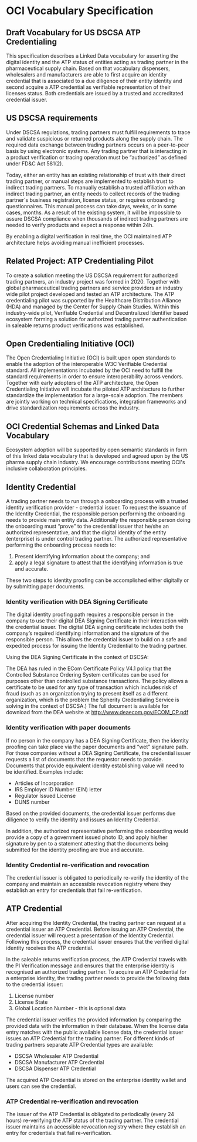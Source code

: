 # OCI Vocabulary Specification

## Draft Vocabulary for US DSCSA ATP Credentialing

This specification describes a Linked Data vocabulary for asserting the digital identity and the ATP status of entities acting as trading partner in the pharmaceutical supply chain. Based on that vocabulary dispensers, wholesalers and manufacturers are able to first acquire an identity credential that is associated to a due diligence of their entity identity and second acquire a ATP credential as verifiable representation of their licenses status. Both credentials are issued by a trusted and accreditated credential issuer. 

## US DSCSA requirements

Under DSCSA regulations, trading partners must fulfill requirements to trace and validate suspicious or returned products along the supply chain. The required data exchange between trading partners occurs on a peer-to-peer basis by using electronic systems. Any trading partner that is interacting in a product verification or tracing operation must be “authorized” as defined under FD&C Act 581(2).

Today, either an entity has an existing relationship of trust with their direct trading partner, or manual steps are implemented to establish trust to indirect trading partners. To manually establish a trusted affiliation with an indirect trading partner, an entity needs to collect records of the trading partner´s business registration, license status, or requires onboarding questionnaires. This manual process can take days, weeks, or in some cases, months. As a result of the existing system, it will be impossible to assure DSCSA compliance when thousands of indirect trading partners are needed to verify products and expect a response within 24h.

By enabling a digital verification in real time, the OCI maintained ATP architecture helps avoiding manual inefficient processes. 

## Related Project: ATP Credentialing Pilot

To create a solution meeting the US DSCSA requirement for authorized trading partners, an industry project was formed in 2020. Together with global pharmaceutical trading partners and service providers an industry wide pilot project developed and tested an ATP architecture. The ATP credentialing pilot was supported by the Healthcare Distribution Alliance (HDA) and managed by the Center for Supply Chain Studies. Within this industry-wide pilot, Verifiable Credential and Decentralized Identifier based ecosystem forming a solution for authorized trading partner authentication in saleable returns product verifications was established. 

## Open Credentialing Initiative (OCI)

The Open Credentialing Initiative (OCI) is built upon open standards to enable the adoption of the interoperable W3C Verifiable Credential standard. All implementations incubated by the OCI need to fulfill the standard requirements in order to ensure interoperability across vendors. Together with early adopters of the ATP architecture, the Open Credentialing Initiative will incubate the piloted ATP architecture to further standardize the implementation for a large-scale adoption. The members are jointly working on technical specifications, integration frameworks and drive standardization requirements across the industry.

## OCI Credential Schemas and Linked Data Vocabulary

Ecosystem adoption will be supported by open semantic standards in form of this linked data vocabulary that is developed and agreed upon by the US pharma supply chain industry. We encourage contributions meeting OCI's inclusive collaboration principles. 

## Identity Credential
A trading partner needs to run through a onboarding process with a trusted identity verification provider - credential issuer. To request the issuance of the Identity Credential, the responsible person performing the onboarding needs to provide main entity data. Additionally the responsible person doing the onboarding must “prove” to the credential issuer that he/she an authorized representative, and that the digital identity of the entity (enterprise) is under control trading partner. The authorized representative performing the onboarding process needs to:

1.	Present identifying information about the company; and
2.	apply a legal signature to attest that the identifying information is true and accurate.

These two steps to identity proofing can be accomplished either digitally or by submitting paper documents.

### Identity verification with DEA Signing Certificate
The digital identity proofing path requires a responsible person in the company to use their digital DEA Signing Certificate in their interaction with the credential issuer.
The digital DEA signing certificate includes both the company’s required identifying information and the signature of the responsible person. This allows the credential issuer to build on a safe and expedited process for issuing the Identity Credential to the trading partner.

Using the DEA Signing Certificate in the context of DSCSA:

The DEA has ruled in the ECom Certificate Policy V4.1 policy that the Controlled Substance Ordering System certificates can be used for purposes other than controlled substance transactions. The policy allows a certificate to be used for any type of transaction which includes risk of fraud (such as an organization trying to present itself as a different organization, which is the problem the Spherity Credentialing Service is solving in the context of DSCSA.) The full document is available for download from the DEA website at http://www.deaecom.gov/ECOM_CP.pdf

### Identity verification with paper documents
If no person in the company has a DEA Signing Certificate, then the identity proofing can take place via the paper documents and “wet” signature path.
For those companies without a DEA Signing Certificate, the credential issuer requests a list of documents that the requestor needs to provide. Documents that provide equivalent identity establishing value will need to be identified. Examples include:
- Articles of Incorporation
- IRS Employer ID Number (EIN) letter
- Regulator Issued License
- DUNS number

Based on the provided documents, the credential issuer performs due diligence to verify the identity and issues an Identity Credential.

In addition, the authorized representative performing the onboarding would provide a copy of a government issued photo ID, and apply his/her signature by pen to a statement attesting that the documents being submitted for the identity proofing are true and accurate.
 
### Identity Credential re-verification and revocation
The credential issuer is obligated to periodically re-verify the identity of the company and maintain an accessible revocation registry where they establish an entry for credentials that fail re-verification.

## ATP Credential
After acquiring the Identity Credential, the trading partner can request at a credential issuer an ATP Credential. Before issuing an ATP Credential, the credential issuer will request a presentation of the Identity Credential. Following this process, the credential issuer ensures that the verified digital identity receives the ATP credential.

In the saleable returns verification process, the ATP Credential travels with the PI Verification message and ensures that the enterprise identity is recognised an authorized trading partner. To acquire an ATP Credential for a enterprise identity, the trading partner needs to provide the following data to the credential issuer:

1.	License number
2.	License State 
3.	Global Location Number - this is optional data

The credential issuer verifies the provided information by comparing the provided data with the information in their database. When the license data entry matches with the public available license data, the credential issuer issues an ATP Credential for the trading partner. For different kinds of trading partners separate ATP Credential types are available:

- DSCSA Wholesaler ATP Credential
- DSCSA Manufacturer ATP Credential
- DSCSA Dispenser ATP Credential

The acquired ATP Credential is stored on the enterprise identity wallet and users can see the credential.

### ATP Credential re-verification and revocation
The issuer of the ATP Credential is obligated to periodically (every 24 hours) re-verifying the ATP status of the trading partner. The credential issuer maintains an accessible revocation registry where they establish an entry for credentials that fail re-verification.
